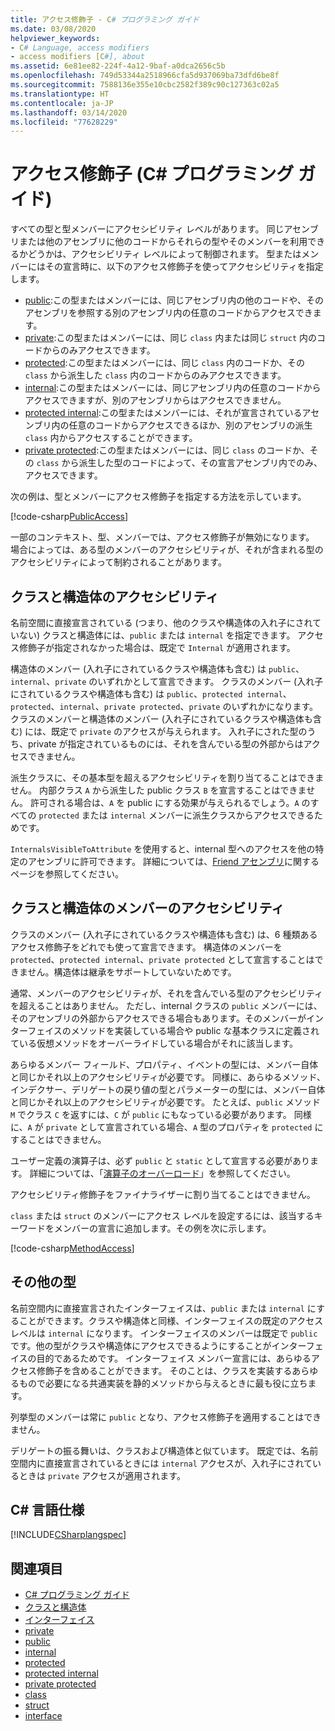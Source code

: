 ```yaml
---
title: アクセス修飾子 - C# プログラミング ガイド
ms.date: 03/08/2020
helpviewer_keywords:
- C# Language, access modifiers
- access modifiers [C#], about
ms.assetid: 6e81ee82-224f-4a12-9baf-a0dca2656c5b
ms.openlocfilehash: 749d53344a2518966cfa5d937069ba73dfd6be8f
ms.sourcegitcommit: 7588136e355e10cbc2582f389c90c127363c02a5
ms.translationtype: HT
ms.contentlocale: ja-JP
ms.lasthandoff: 03/14/2020
ms.locfileid: "77628229"
---
```

# <a name="access-modifiers-c-programming-guide"></a>アクセス修飾子 (C# プログラミング ガイド)

すべての型と型メンバーにアクセシビリティ レベルがあります。 同じアセンブリまたは他のアセンブリに他のコードからそれらの型やそのメンバーを利用できるかどうかは、アクセシビリティ レベルによって制御されます。 型またはメンバーにはその宣言時に、以下のアクセス修飾子を使ってアクセシビリティを指定します。

- [public](../../language-reference/keywords/public.md):この型またはメンバーには、同じアセンブリ内の他のコードや、そのアセンブリを参照する別のアセンブリ内の任意のコードからアクセスできます。
- [private](../../language-reference/keywords/private.md):この型またはメンバーには、同じ `class` 内または同じ `struct` 内のコードからのみアクセスできます。
- [protected](../../language-reference/keywords/protected.md):この型またはメンバーには、同じ `class` 内のコードか、その `class` から派生した `class` 内のコードからのみアクセスできます。
- [internal](../../language-reference/keywords/internal.md):この型またはメンバーには、同じアセンブリ内の任意のコードからアクセスできますが、別のアセンブリからはアクセスできません。
- [protected internal](../../language-reference/keywords/protected-internal.md):この型またはメンバーには、それが宣言されているアセンブリ内の任意のコードからアクセスできるほか、別のアセンブリの派生 `class` 内からアクセスすることができます。
- [private protected](../../language-reference/keywords/private-protected.md):この型またはメンバーには、同じ `class` のコードか、その `class` から派生した型のコードによって、その宣言アセンブリ内でのみ、アクセスできます。

次の例は、型とメンバーにアクセス修飾子を指定する方法を示しています。

[!code-csharp[PublicAccess](~/samples/snippets/csharp/objectoriented/accessmodifiers.cs#PublicAccess)]

一部のコンテキスト、型、メンバーでは、アクセス修飾子が無効になります。 場合によっては、ある型のメンバーのアクセシビリティが、それが含まれる型のアクセシビリティによって制約されることがあります。

## <a name="class-and-struct-accessibility"></a>クラスと構造体のアクセシビリティ  

名前空間に直接宣言されている (つまり、他のクラスや構造体の入れ子にされていない) クラスと構造体には、`public` または `internal` を指定できます。 アクセス修飾子が指定されなかった場合は、既定で `Internal` が適用されます。  

構造体のメンバー (入れ子にされているクラスや構造体も含む) は `public`、`internal`、`private` のいずれかとして宣言できます。 クラスのメンバー (入れ子にされているクラスや構造体も含む) は `public`、`protected internal`、`protected`、`internal`、`private protected`、`private` のいずれかになります。 クラスのメンバーと構造体のメンバー (入れ子にされているクラスや構造体も含む) には、既定で `private` のアクセスが与えられます。 入れ子にされた型のうち、private が指定されているものには、それを含んでいる型の外部からはアクセスできません。

派生クラスに、その基本型を超えるアクセシビリティを割り当てることはできません。 内部クラス `A` から派生した public クラス `B` を宣言することはできません。 許可される場合は、`A` を public にする効果が与えられるでしょう。`A` のすべての `protected` または `internal` メンバーに派生クラスからアクセスできるためです。

`InternalsVisibleToAttribute` を使用すると、internal 型へのアクセスを他の特定のアセンブリに許可できます。 詳細については、[Friend アセンブリ](../../../standard/assembly/friend.md)に関するページを参照してください。

## <a name="class-and-struct-member-accessibility"></a>クラスと構造体のメンバーのアクセシビリティ  

クラスのメンバー (入れ子にされているクラスや構造体も含む) は、6 種類あるアクセス修飾子をどれでも使って宣言できます。 構造体のメンバーを `protected`、`protected internal`、`private protected` として宣言することはできません。構造体は継承をサポートしていないためです。

通常、メンバーのアクセシビリティが、それを含んでいる型のアクセシビリティを超えることはありません。 ただし、internal クラスの `public` メンバーには、そのアセンブリの外部からアクセスできる場合もあります。そのメンバーがインターフェイスのメソッドを実装している場合や public な基本クラスに定義されている仮想メソッドをオーバーライドしている場合がそれに該当します。

あらゆるメンバー フィールド、プロパティ、イベントの型には、メンバー自体と同じかそれ以上のアクセシビリティが必要です。 同様に、あらゆるメソッド、インデクサー、デリゲートの戻り値の型とパラメーターの型には、メンバー自体と同じかそれ以上のアクセシビリティが必要です。 たとえば、`public` メソッド `M` でクラス `C` を返すには、`C` が `public` にもなっている必要があります。 同様に、`A` が `private` として宣言されている場合、`A` 型のプロパティを `protected` にすることはできません。

ユーザー定義の演算子は、必ず `public` と `static` として宣言する必要があります。 詳細については、「[演算子のオーバーロード](../../language-reference/operators/operator-overloading.md)」を参照してください。

アクセシビリティ修飾子をファイナライザーに割り当てることはできません。

`class` または `struct` のメンバーにアクセス レベルを設定するには、該当するキーワードをメンバーの宣言に追加します。その例を次に示します。

[!code-csharp[MethodAccess](~/samples/snippets/csharp/objectoriented/accessmodifiers.cs#MethodAccess)]

## <a name="other-types"></a>その他の型

名前空間内に直接宣言されたインターフェイスは、`public` または `internal` にすることができます。クラスや構造体と同様、インターフェイスの既定のアクセス レベルは `internal` になります。 インターフェイスのメンバーは既定で `public` です。他の型がクラスや構造体にアクセスできるようにすることがインターフェイスの目的であるためです。 インターフェイス メンバー宣言には、あらゆるアクセス修飾子を含めることができます。 そのことは、クラスを実装するあらゆるもので必要になる共通実装を静的メソッドから与えるときに最も役に立ちます。

列挙型のメンバーは常に `public` となり、アクセス修飾子を適用することはできません。

デリゲートの振る舞いは、クラスおよび構造体と似ています。 既定では、名前空間内に直接宣言されているときには `internal` アクセスが、入れ子にされているときは `private` アクセスが適用されます。

## <a name="c-language-specification"></a>C# 言語仕様

[!INCLUDE[CSharplangspec](~/includes/csharplangspec-md.md)]  

## <a name="see-also"></a>関連項目

- [C# プログラミング ガイド](../index.md)
- [クラスと構造体](./index.md)
- [インターフェイス](../interfaces/index.md)
- [private](../../language-reference/keywords/private.md)
- [public](../../language-reference/keywords/public.md)
- [internal](../../language-reference/keywords/internal.md)
- [protected](../../language-reference/keywords/protected.md)
- [protected internal](../../language-reference/keywords/protected-internal.md)
- [private protected](../../language-reference/keywords/private-protected.md)
- [class](../../language-reference/keywords/class.md)
- [struct](../../language-reference/builtin-types/struct.md)
- [interface](../../language-reference/keywords/interface.md)
